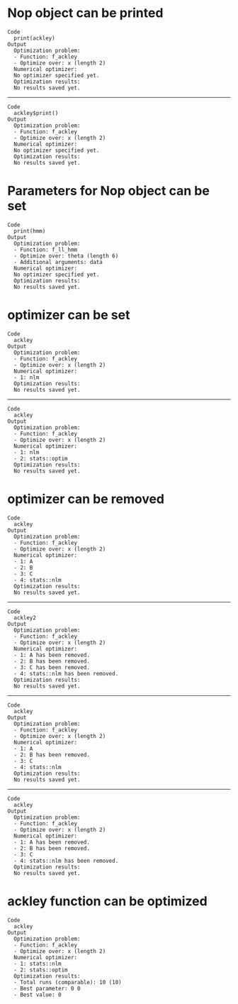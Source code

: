 # Nop object can be printed

    Code
      print(ackley)
    Output
      Optimization problem:
      - Function: f_ackley
      - Optimize over: x (length 2) 
      Numerical optimizer:
      No optimizer specified yet.
      Optimization results:
      No results saved yet.

---

    Code
      ackley$print()
    Output
      Optimization problem:
      - Function: f_ackley
      - Optimize over: x (length 2) 
      Numerical optimizer:
      No optimizer specified yet.
      Optimization results:
      No results saved yet.

# Parameters for Nop object can be set

    Code
      print(hmm)
    Output
      Optimization problem:
      - Function: f_ll_hmm
      - Optimize over: theta (length 6) 
      - Additional arguments: data 
      Numerical optimizer:
      No optimizer specified yet.
      Optimization results:
      No results saved yet.

# optimizer can be set

    Code
      ackley
    Output
      Optimization problem:
      - Function: f_ackley
      - Optimize over: x (length 2) 
      Numerical optimizer:
      - 1: nlm 
      Optimization results:
      No results saved yet.

---

    Code
      ackley
    Output
      Optimization problem:
      - Function: f_ackley
      - Optimize over: x (length 2) 
      Numerical optimizer:
      - 1: nlm 
      - 2: stats::optim 
      Optimization results:
      No results saved yet.

# optimizer can be removed

    Code
      ackley
    Output
      Optimization problem:
      - Function: f_ackley
      - Optimize over: x (length 2) 
      Numerical optimizer:
      - 1: A 
      - 2: B 
      - 3: C 
      - 4: stats::nlm 
      Optimization results:
      No results saved yet.

---

    Code
      ackley2
    Output
      Optimization problem:
      - Function: f_ackley
      - Optimize over: x (length 2) 
      Numerical optimizer:
      - 1: A has been removed. 
      - 2: B has been removed. 
      - 3: C has been removed. 
      - 4: stats::nlm has been removed. 
      Optimization results:
      No results saved yet.

---

    Code
      ackley
    Output
      Optimization problem:
      - Function: f_ackley
      - Optimize over: x (length 2) 
      Numerical optimizer:
      - 1: A 
      - 2: B has been removed. 
      - 3: C 
      - 4: stats::nlm 
      Optimization results:
      No results saved yet.

---

    Code
      ackley
    Output
      Optimization problem:
      - Function: f_ackley
      - Optimize over: x (length 2) 
      Numerical optimizer:
      - 1: A has been removed. 
      - 2: B has been removed. 
      - 3: C 
      - 4: stats::nlm has been removed. 
      Optimization results:
      No results saved yet.

# ackley function can be optimized

    Code
      ackley
    Output
      Optimization problem:
      - Function: f_ackley
      - Optimize over: x (length 2) 
      Numerical optimizer:
      - 1: stats::nlm 
      - 2: stats::optim 
      Optimization results:
      - Total runs (comparable): 10 (10)
      - Best parameter: 0 0
      - Best value: 0 


